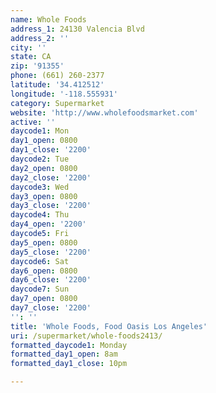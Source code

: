 ```yaml
---
name: Whole Foods
address_1: 24130 Valencia Blvd
address_2: ''
city: ''
state: CA
zip: '91355'
phone: (661) 260-2377
latitude: '34.412512'
longitude: '-118.555931'
category: Supermarket
website: 'http://www.wholefoodsmarket.com'
active: ''
daycode1: Mon
day1_open: 0800
day1_close: '2200'
daycode2: Tue
day2_open: 0800
day2_close: '2200'
daycode3: Wed
day3_open: 0800
day3_close: '2200'
daycode4: Thu
day4_open: '2200'
daycode5: Fri
day5_open: 0800
day5_close: '2200'
daycode6: Sat
day6_open: 0800
day6_close: '2200'
daycode7: Sun
day7_open: 0800
day7_close: '2200'
'': ''
title: 'Whole Foods, Food Oasis Los Angeles'
uri: /supermarket/whole-foods2413/
formatted_daycode1: Monday
formatted_day1_open: 8am
formatted_day1_close: 10pm

---
```

